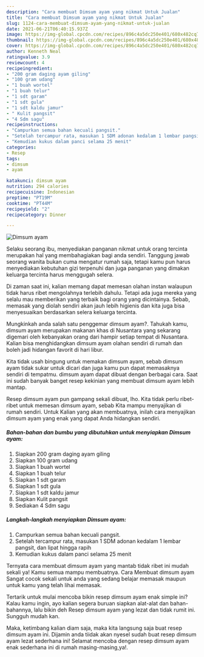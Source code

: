 ```yaml
---
description: "Cara membuat Dimsum ayam yang nikmat Untuk Jualan"
title: "Cara membuat Dimsum ayam yang nikmat Untuk Jualan"
slug: 1124-cara-membuat-dimsum-ayam-yang-nikmat-untuk-jualan
date: 2021-06-21T06:40:15.937Z
image: https://img-global.cpcdn.com/recipes/896c4a5dc250e401/680x482cq70/dimsum-ayam-foto-resep-utama.jpg
thumbnail: https://img-global.cpcdn.com/recipes/896c4a5dc250e401/680x482cq70/dimsum-ayam-foto-resep-utama.jpg
cover: https://img-global.cpcdn.com/recipes/896c4a5dc250e401/680x482cq70/dimsum-ayam-foto-resep-utama.jpg
author: Kenneth Neal
ratingvalue: 3.9
reviewcount: 4
recipeingredient:
- "200 gram daging ayam giling"
- "100 gram udang"
- "1 buah wortel"
- "1 buah telur"
- "1 sdt garam"
- "1 sdt gula"
- "1 sdt kaldu jamur"
- " Kulit pangsit"
- "4 Sdm sagu"
recipeinstructions:
- "Campurkan semua bahan kecuali pangsit."
- "Setelah tercampur rata, masukan 1 SDM adonan kedalam 1 lembar pangsit, dan lipat hingga rapih"
- "Kemudian kukus dalam panci selama 25 menit"
categories:
- Resep
tags:
- dimsum
- ayam

katakunci: dimsum ayam 
nutrition: 294 calories
recipecuisine: Indonesian
preptime: "PT19M"
cooktime: "PT44M"
recipeyield: "2"
recipecategory: Dinner

---
```



![Dimsum ayam](https://img-global.cpcdn.com/recipes/896c4a5dc250e401/680x482cq70/dimsum-ayam-foto-resep-utama.jpg)

Selaku seorang ibu, menyediakan panganan nikmat untuk orang tercinta merupakan hal yang membahagiakan bagi anda sendiri. Tanggung jawab seorang  wanita bukan cuma mengatur rumah saja, tetapi kamu pun harus menyediakan kebutuhan gizi terpenuhi dan juga panganan yang dimakan keluarga tercinta harus menggugah selera.

Di zaman  saat ini, kalian memang dapat memesan olahan instan walaupun tidak harus ribet mengolahnya terlebih dahulu. Tetapi ada juga mereka yang selalu mau memberikan yang terbaik bagi orang yang dicintainya. Sebab, memasak yang diolah sendiri akan jauh lebih higienis dan kita juga bisa menyesuaikan berdasarkan selera keluarga tercinta. 



Mungkinkah anda salah satu penggemar dimsum ayam?. Tahukah kamu, dimsum ayam merupakan makanan khas di Nusantara yang sekarang digemari oleh kebanyakan orang dari hampir setiap tempat di Nusantara. Kalian bisa menghidangkan dimsum ayam olahan sendiri di rumah dan boleh jadi hidangan favorit di hari libur.

Kita tidak usah bingung untuk memakan dimsum ayam, sebab dimsum ayam tidak sukar untuk dicari dan juga kamu pun dapat memasaknya sendiri di tempatmu. dimsum ayam dapat dibuat dengan berbagai cara. Saat ini sudah banyak banget resep kekinian yang membuat dimsum ayam lebih mantap.

Resep dimsum ayam pun gampang sekali dibuat, lho. Kita tidak perlu ribet-ribet untuk memesan dimsum ayam, sebab Kita mampu menyajikan di rumah sendiri. Untuk Kalian yang akan membuatnya, inilah cara menyajikan dimsum ayam yang enak yang dapat Anda hidangkan sendiri.

<!--inarticleads1-->

##### Bahan-bahan dan bumbu yang dibutuhkan untuk menyiapkan Dimsum ayam:

1. Siapkan 200 gram daging ayam giling
1. Siapkan 100 gram udang
1. Siapkan 1 buah wortel
1. Siapkan 1 buah telur
1. Siapkan 1 sdt garam
1. Siapkan 1 sdt gula
1. Siapkan 1 sdt kaldu jamur
1. Siapkan  Kulit pangsit
1. Sediakan 4 Sdm sagu




<!--inarticleads2-->

##### Langkah-langkah menyiapkan Dimsum ayam:

1. Campurkan semua bahan kecuali pangsit.
1. Setelah tercampur rata, masukan 1 SDM adonan kedalam 1 lembar pangsit, dan lipat hingga rapih
1. Kemudian kukus dalam panci selama 25 menit




Ternyata cara membuat dimsum ayam yang mantab tidak ribet ini mudah sekali ya! Kamu semua mampu membuatnya. Cara Membuat dimsum ayam Sangat cocok sekali untuk anda yang sedang belajar memasak maupun untuk kamu yang telah lihai memasak.

Tertarik untuk mulai mencoba bikin resep dimsum ayam enak simple ini? Kalau kamu ingin, ayo kalian segera buruan siapkan alat-alat dan bahan-bahannya, lalu bikin deh Resep dimsum ayam yang lezat dan tidak rumit ini. Sungguh mudah kan. 

Maka, ketimbang kalian diam saja, maka kita langsung saja buat resep dimsum ayam ini. Dijamin anda tiidak akan nyesel sudah buat resep dimsum ayam lezat sederhana ini! Selamat mencoba dengan resep dimsum ayam enak sederhana ini di rumah masing-masing,ya!.

